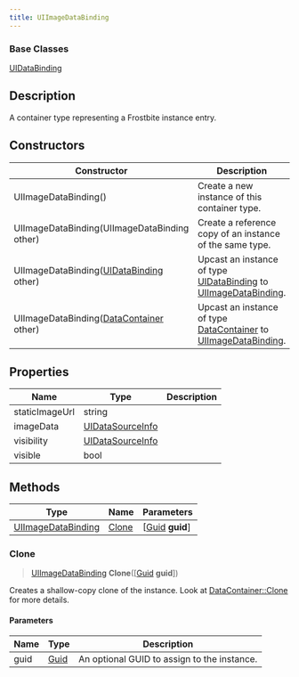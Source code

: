 ```yaml
---
title: UIImageDataBinding
---
```

### Base Classes

[UIDataBinding](UIDataBinding)

## Description

A container type representing a Frostbite instance entry.

## Constructors

| Constructor                                                                   | Description                                                                                                                 |
| ----------------------------------------------------------------------------- | --------------------------------------------------------------------------------------------------------------------------- |
| UIImageDataBinding()                                                          | Create a new instance of this container type.                                                                               |
| UIImageDataBinding(UIImageDataBinding other)                                  | Create a reference copy of an instance of the same type.                                                                    |
| UIImageDataBinding([UIDataBinding](UIDataBinding) other)                      | Upcast an instance of type [UIDataBinding](UIDataBinding) to [UIImageDataBinding](UIImageDataBinding).                      |
| UIImageDataBinding([DataContainer](/vext/ref/shared/class/datacontainer) other) | Upcast an instance of type [DataContainer](/vext/ref/shared/class/datacontainer) to [UIImageDataBinding](UIImageDataBinding). |

## Properties

| Name           | Type                                 | Description |
| -------------- | ------------------------------------ | ----------- |
| staticImageUrl | string                               |             |
| imageData      | [UIDataSourceInfo](UIDataSourceInfo) |             |
| visibility     | [UIDataSourceInfo](UIDataSourceInfo) |             |
| visible        | bool                                 |             |

## Methods

| Type                                     | Name            | Parameters                                     |
| ---------------------------------------- | --------------- | ---------------------------------------------- |
| [UIImageDataBinding](UIImageDataBinding) | [Clone](#clone) | \[[Guid](/vext/ref/shared/class/guid) **guid**\] |

### Clone

> [UIImageDataBinding](UIImageDataBinding) **Clone**(\[[Guid](/vext/ref/shared/class/guid) **guid**\])

Creates a shallow-copy clone of the instance. Look at [DataContainer::Clone](/vext/ref/shared/class/datacontainer#clone) for more details.

#### Parameters

| Name | Type         | Description                                 |
| ---- | ------------ | ------------------------------------------- |
| guid | [Guid](Guid) | An optional GUID to assign to the instance. |
